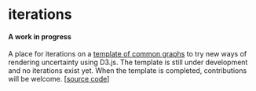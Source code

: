 # iterations


#### A work in progress

A place for iterations on a [template of common graphs](https://www.uncertainty.io/iterations/) to try new ways of rendering uncertainty using D3.js. The template is still under development and no iterations exist yet. When the template is completed, contributions will be welcome. [[source code](https://github.com/aaronxhill/uncertainty/tree/master/public/iterations)]